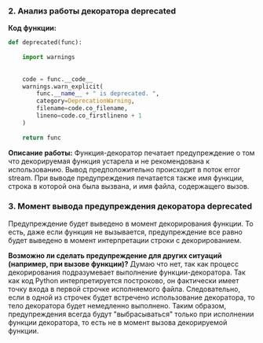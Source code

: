 ### 2. Анализ работы декоратора deprecated

__Код функции:__
```python
def deprecated(func):
    
    import warnings
    
    
    code = func.__code__
    warnings.warn_explicit(
        func.__name__ + " is deprecated. ",
        category=DeprecationWarning,
        filename=code.co_filename,
        lineno=code.co_firstlineno + 1
    )
    
    return func
```

__Описание работы:__
Функция-декоратор печатает предупреждение о том что декорируемая функция устарела и не рекомендована к использованию. 
Вывод предположительно происходит в поток error stream. При выводе предупреждения печатается также имя функции, строка
в которой она была вызвана, и имя файла, содержащего вызов.

### 3. Момент вывода предупреждения декоратора deprecated

Предупреждение будет выведено в момент декорирования функции. То есть, даже если функция не вызывается, предупреждение все 
равно будет выведено в момент интерпретации строки с декорированием.

__Возможно ли сделать предупреждение для других ситуаций (например, при вызове функции)?__
Думаю что нет, так как процесс декорирования подразумевает выполнение функции-декоратора. Так как код Python интерпретируется 
построково, он фактически имеет точку входа в первой строчке исполняемого файла. Следовательно, если в одной из строчек будет
встречено использование декоратора, то тело декоратора будет немедленно выполнено. Таким образом, предупреждения всегда будут
"выбрасываться" только при исполнении функции декоратора, то есть не в момент вызова декорируемой функции.
